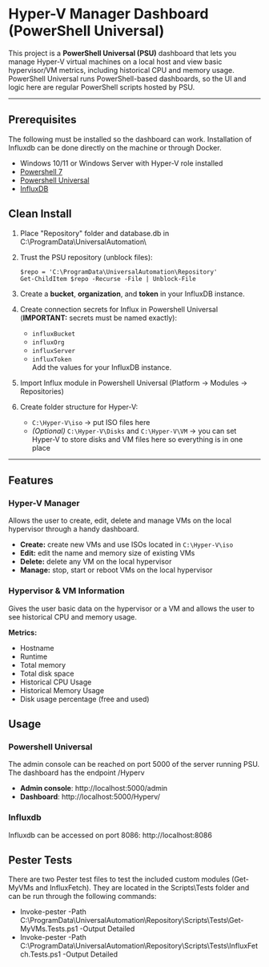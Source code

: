 # Hyper-V Manager Dashboard (PowerShell Universal)

This project is a **PowerShell Universal (PSU)** dashboard that lets you manage Hyper-V virtual machines on a local host and view basic hypervisor/VM metrics, including historical CPU and memory usage. PowerShell Universal runs PowerShell-based dashboards, so the UI and logic here are regular PowerShell scripts hosted by PSU.

---

## Prerequisites
The following must be installed so the dashboard can work. Installation of Influxdb can be done directly on the machine or through Docker.
  - Windows 10/11 or Windows Server with Hyper-V role installed
  - [Powershell 7](https://learn.microsoft.com/en-us/powershell/scripting/install/installing-powershell-on-windows?view=powershell-7.5)
  - [Powershell Universal](https://powershelluniversal.com/downloads)
  - [InfluxDB](https://docs.influxdata.com/influxdb3/enterprise/install/#download-and-install-the-latest-build-artifacts)

## Clean Install

1. Place "Repository" folder and database.db in C:\ProgramData\UniversalAutomation\ 

2. Trust the PSU repository (unblock files):

       $repo = 'C:\ProgramData\UniversalAutomation\Repository'
       Get-ChildItem $repo -Recurse -File | Unblock-File

3. Create a **bucket**, **organization**, and **token** in your InfluxDB instance.

4. Create connection secrets for Influx in Powershell Universal (**IMPORTANT:** secrets must be named exactly):
   - `influxBucket`
   - `influxOrg`
   - `influxServer`
   - `influxToken`  
   Add the values for your InfluxDB instance.

5. Import Influx module in Powershell Universal (Platform -> Modules -> Repositories)

6. Create folder structure for Hyper-V:
   - `C:\Hyper-V\iso` → put ISO files here
   - *(Optional)* `C:\Hyper-V\Disks` and `C:\Hyper-V\VM` → you can set Hyper-V to store disks and VM files here so everything is in one place


---

## Features

### Hyper-V Manager

Allows the user to create, edit, delete and manage VMs on the local hypervisor through a handy dashboard.

- **Create:** create new VMs and use ISOs located in `C:\Hyper-V\iso`
- **Edit:** edit the name and memory size of existing VMs
- **Delete:** delete any VM on the local hypervisor
- **Manage:** stop, start or reboot VMs on the local hypervisor

### Hypervisor & VM Information

Gives the user basic data on the hypervisor or a VM and allows the user to see historical CPU and memory usage.

**Metrics:**
- Hostname
- Runtime
- Total memory
- Total disk space
- Historical CPU Usage
- Historical Memory Usage
- Disk usage percentage (free and used)

## Usage

### Powershell Universal

The admin console can be reached on port 5000 of the server running PSU. The dashboard has the endpoint /Hyperv
- **Admin console**: http://localhost:5000/admin
- **Dashboard**: http://localhost:5000/Hyperv/

### Influxdb

Influxdb can be accessed on port 8086: http://localhost:8086

## Pester Tests

There are two Pester test files to test the included custom modules (Get-MyVMs and InfluxFetch). They are located in the Scripts\Tests folder and can be run through the following commands:

- Invoke-pester -Path C:\ProgramData\UniversalAutomation\Repository\Scripts\Tests\Get-MyVMs.Tests.ps1 -Output Detailed
- Invoke-pester -Path C:\ProgramData\UniversalAutomation\Repository\Scripts\Tests\InfluxFetch.Tests.ps1 -Output Detailed
